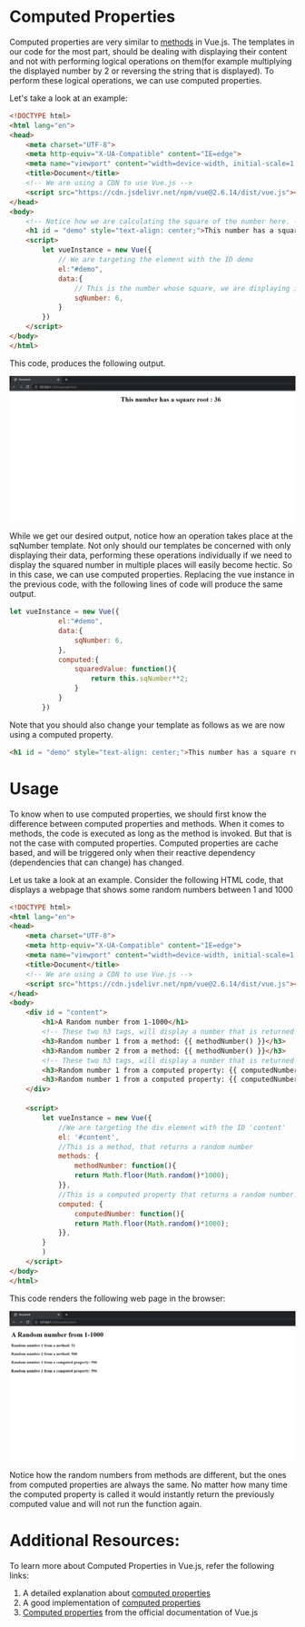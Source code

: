 # Computed Properties
Computed properties are very similar to [methods](https://flaviocopes.com/vue-methods/) in Vue.js. The templates in our code for the most part, should be dealing with displaying their content and not with performing logical operations on them(for example multiplying the displayed number by 2 or reversing the string that is displayed). To perform these logical operations, we can use computed properties.

Let's take a look at an example:
```html
<!DOCTYPE html>
<html lang="en">
<head>
    <meta charset="UTF-8">
    <meta http-equiv="X-UA-Compatible" content="IE=edge">
    <meta name="viewport" content="width=device-width, initial-scale=1.0">
    <title>Document</title>
    <!-- We are using a CDN to use Vue.js -->
    <script src="https://cdn.jsdelivr.net/npm/vue@2.6.14/dist/vue.js"></script>
</head>
<body>
    <!-- Notice how we are calculating the square of the number here. -->
    <h1 id = "demo" style="text-align: center;">This number has a square root : {{ sqNumber**2 }}</h1>
    <script>
        let vueInstance = new Vue({
            // We are targeting the element with the ID demo
            el:"#demo",
            data:{
                // This is the number whose square, we are displaying in the browser
                sqNumber: 6,
            }
        })
    </script>
</body>
</html>
```
This code, produces the following output. 

![](./assets/computedProp2R.png)

While we get our desired output, notice how an operation takes place at the sqNumber template. Not only should our templates be concerned with only displaying their data, performing these operations individually if we need to display the squared number in multiple places will easily become hectic. So in this case, we can use computed properties. Replacing the vue instance in the previous code, with the following lines of code will produce the same output.
```js
let vueInstance = new Vue({
            el:"#demo",
            data:{
                sqNumber: 6,
            },
            computed:{
                squaredValue: function(){
                    return this.sqNumber**2;
                }
            }
        })
```
Note that you should also change your template as follows as we are now using a computed property.
```html
<h1 id = "demo" style="text-align: center;">This number has a square root : {{ squaredValue }}</h1>
```
# Usage
To know when to use computed properties, we should first know the difference between computed properties and methods. When it comes to methods, the code is executed as long as the method is invoked. But that is not the case with computed properties. Computed properties are cache based, and will be triggered only when their reactive dependency (dependencies that can change) has changed. 

Let us take a look at an example. Consider the following HTML code, that displays a webpage that shows some random numbers between 1 and 1000

```html
<!DOCTYPE html>
<html lang="en">
<head>
    <meta charset="UTF-8">
    <meta http-equiv="X-UA-Compatible" content="IE=edge">
    <meta name="viewport" content="width=device-width, initial-scale=1.0">
    <title>Document</title>
    <!-- We are using a CDN to use Vue.js -->
    <script src="https://cdn.jsdelivr.net/npm/vue@2.6.14/dist/vue.js"></script>
</head>
<body>
    <div id = "content">
        <h1>A Random number from 1-1000</h1>
        <!-- These two h3 tags, will display a number that is returned from a method -->
        <h3>Random number 1 from a method: {{ methodNumber() }}</h3>
        <h3>Random number 2 from a method: {{ methodNumber() }}</h3>
        <!-- These two h3 tags, will display a number that is returned from a computed property -->
        <h3>Random number 1 from a computed property: {{ computedNumber }}</h3>
        <h3>Random number 1 from a computed property: {{ computedNumber }}</h3>
    </div>

    <script>
        let vueInstance = new Vue({
            //We are targeting the div element with the ID 'content'
            el: '#content',
            //This is a method, that returns a random number
            methods: {
                methodNumber: function(){
                return Math.floor(Math.random()*1000);
            }},
            //This is a computed property that returns a random number. 
            computed: {
                computedNumber: function(){
                return Math.floor(Math.random()*1000);
            }},
        }
        )
    </script>
</body>
</html>
```
This code renders the following web page in the browser:

![](./assets/computedProp.png)

Notice how the random numbers from methods are different, but the ones from computed properties are always the same. No matter how many time the computed property is called it would instantly return the previously computed value and will not run the function again.

# Additional Resources:
To learn more about Computed Properties in Vue.js, refer the following links:
1. A detailed explanation about [computed properties](https://blog.logrocket.com/understanding-computed-properties-in-vue-js/#usingcomputedpropertiesassetters)
2. A good implementation of [computed properties](https://developer.mozilla.org/en-US/docs/Learn/Tools_and_testing/Client-side_JavaScript_frameworks/Vue_computed_properties)
3. [Computed properties](https://vuejs.org/v2/guide/computed.html) from the official documentation of Vue.js